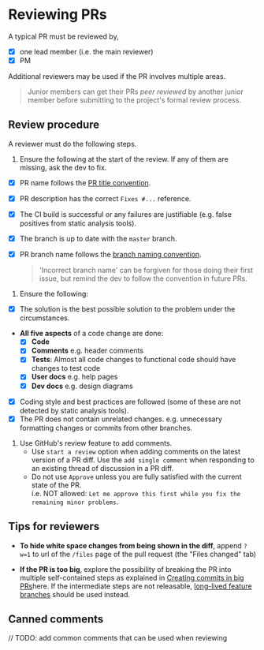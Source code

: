 # Reviewing PRs

A typical PR must be reviewed by,
 - [x] one lead member (i.e. the main reviewer)
 - [x] PM

Additional reviewers may be used if the PR involves multiple areas.

> Junior members can get their PRs _peer reviewed_ by another junior member before submitting to the project's formal 
review process.

## Review procedure

A reviewer must do the following steps.

1. Ensure the following at the start of the review. If any of them are missing, ask the dev to fix.
  - [x] PR name follows the [PR title convention](FormatsAndConventions.md#pr). 
  - [x] PR description has the correct `Fixes #...` reference.
  - [x] The CI build is successful or any failures are justifiable (e.g. false positives from static analysis tools).
  - [x] The branch is up to date with the `master` branch.
  - [x] PR branch name follows the [branch naming convention](FormatsAndConventions.md#branch). 
  
    > 'Incorrect branch name' can be forgiven for those doing their first issue, 
    >  but remind the dev to follow the convention in future PRs.
  
1. Ensure the following:
  - [x] The solution is the best possible solution to the problem under the circumstances.
  * **All five aspects** of a code change are done:
    - [x] **Code**
    - [x] **Comments** e.g. header comments
    - [x] **Tests**:  Almost all code changes to functional code should have changes to test code
    - [x] **User docs** e.g. help pages
    - [x] **Dev docs** e.g. design diagrams
  - [x] Coding style and best practices are followed (some of these are not detected by static analysis tools).
  - [x] The PR does not contain unrelated changes. 
      e.g. unnecessary formatting changes or commits from other branches.

1. Use GitHub's review feature to add comments.
   * Use `start a review` option when adding comments on the latest version of a PR diff. 
     Use the `add single comment` when responding to an existing thread of discussion in a PR diff.
   * Do not use `Approve` unless you are fully satisfied with the current state of the PR. <br>
   i.e. NOT allowed: `Let me approve this first while you fix the remaining minor problems`.

## Tips for reviewers

* **To hide white space changes from being shown in the diff**, 
  append `?w=1` to url of the `/files` page of the pull request (the "Files changed" tab)

* **If the PR is too big**, explore the possibility of breaking the PR into multiple self-contained steps
  as explained in [Creating commits in big PRs](AdvancedContributorGuidelines.md#creating-commits-in-big-prs)here. 
  If the intermediate steps are not releasable, 
  [long-lived feature branches](HowToGuides.md#implement-big-features-using-long-lived-feature-branches)
  should be used instead.

## Canned comments

// TODO: add common comments that can be used when reviewing
